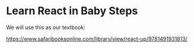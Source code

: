 # Learn React in Baby Steps

We will use this as our textbook:

https://www.safaribooksonline.com/library/view/react-up/9781491931813/



